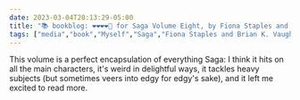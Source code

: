 ---date: 2023-03-04T20:13:29-05:00title: "📚 bookblog: ❤️❤️❤️❤️🖤 for Saga Volume Eight, by Fiona Staples and Brian K. Vaughan"tags: ["media","book","Myself","Saga","Fiona Staples and Brian K. Vaughan","Fiona Staples","Brian K. Vaughan"]---This volume is a perfect encapsulation of everything Saga: I think it hits on all the main characters, it's weird in delightful ways, it tackles heavy subjects (but sometimes veers into edgy for edgy's sake), and it left me excited to read more.